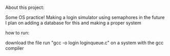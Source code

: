 About this project:

Some OS practice!
Making a login simulator using semaphores
in the future I plan on adding a database for this and making a proper system

how to run:

download the file
run "gcc -o login loginqueue.c" on a system with the gcc compiler 

